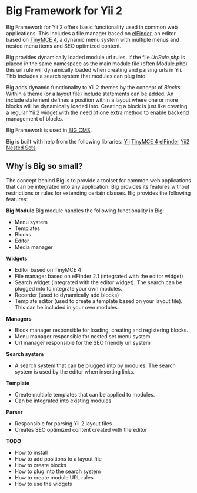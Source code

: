 Big Framework for Yii 2
===================================

Big Framework for Yii 2 offers basic functionality used in common web applications. This includes a file manager based on [elFinder](http://elfinder.org/), an editor based on [TinyMCE 4](http://www.tinymce.com/), a dynamic menu system with multiple menus and nested menu items and SEO optimized content.

Big provides dynamically loaded module url rules. If the file *UrlRule.php* is placed in the same namespace as the main module file (often Module.php) this url rule will dynamically loaded when creating and parsing urls in Yii. This includes a search system that modules can plug into.

Big adds dynamic functionality to Yii 2 themes by the concept of *Blocks*. Within a theme (or a layout file) include statements can be added.
An include statement defines a position within a layout where one or more blocks will be dynamically loaded into. Creating a block is just like creating a regular Yii 2 widget with the need of one extra method to enable backend management of blocks.

Big Framework is used in [BIG CMS](https://github.com/bigbrush/yii2-bigcms).

Big is built with help from the following libraries:
[Yii](https://github.com/yiisoft/yii2)
[TinyMCE 4](http://www.tinymce.com)
[elFinder](http://elfinder.org)
[Yii2 Nested Sets](https://github.com/creocoder/yii2-nested-sets)

Why is Big so small?
--------------------

The concept behind Big is to provide a toolset for common web applications that can be integrated into any application. Big provides its features without restrictions or rules for extending certain classes. Big provides the following features: 

**Big Module**
Big module handles the following functionality in Big:
  - Menu system
  - Templates
  - Blocks
  - Editor
  - Media manager

**Widgets**
  - Editor based on TinyMCE 4
  - File manager based on elFinder 2.1 (integrated with the editor widget)
  - Search widget (integrated with the editor widget). The search can be plugged into to integrate your own modules.
  - Recorder (used to dynamically add blocks)
  - Template editor (used to create a template based on your layout file). This can be included in your own modules.

**Managers**
  - Block manager responsible for loading, creating and registering blocks.
  - Menu manager responsible for nested set menu system
  - Url manager responsible for the SEO friendly url system

**Search system**
  - A search system that can be plugged into by modules. The search system is used by the editor when inserting links.

**Template**
  - Create multiple templates that can be applied to modules.
  - Can be integrated into existing modules

**Parser**
  - Responsible for parsing Yii 2 layout files
  - Creates SEO optimized content created with the editor

**TODO**
  - How to install
  - How to add positions to a layout file
  - How to create blocks
  - How to plug into the search system
  - How to create module URL rules
  - How to use the widgets